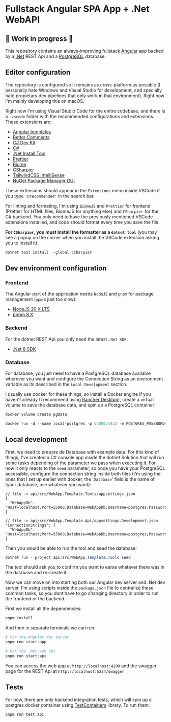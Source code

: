 # Fullstack Angular SPA App + .Net WebAPI

## :construction: Work in progress :construction:

This repository contains an always-improving fullstack [Angular](https://angular.io/) app backed by a [.Net](https://dotnet.microsoft.com/) REST Api and a [PostgreSQL](https://www.postgresql.org/) database.

## Editor configuration

The repository is configured so it remains as cross-platform as possible (I personally hate Windows and Visual Studio for development, and specially hate propietary dev pipelines that only work in that environment). Right now I'm mainly developing this on macOS.

Right now I'm using Visual Studio Code for the entire codebase, and there is a `.vscode` folder with the recommended configurations and extensions. These extensions are:

- [Angular templates](https://marketplace.visualstudio.com/items?itemName=Angular.ng-template)
- [Better Comments](https://marketplace.visualstudio.com/items?itemName=aaron-bond.better-comments)
- [C# Dev Kit](https://marketplace.visualstudio.com/items?itemName=ms-dotnettools.csdevkit)
- [C#](https://marketplace.visualstudio.com/items?itemName=ms-dotnettools.csharp)
- [.Net Install Tool](https://marketplace.visualstudio.com/items?itemName=ms-dotnettools.vscode-dotnet-runtime)
- [Prettier](https://marketplace.visualstudio.com/items?itemName=esbenp.prettier-vscode)
- [Biome](https://marketplace.visualstudio.com/items?itemName=biomejs.biome)
- [CSharpier](https://marketplace.visualstudio.com/items?itemName=csharpier.csharpier-vscode)
- [TailwindCSS IntelliSense](https://marketplace.visualstudio.com/items?itemName=bradlc.vscode-tailwindcss)
- [NuGet Package Manager GUI](https://marketplace.visualstudio.com/items?itemName=aliasadidev.nugetpackagemanagergui)

These extensions should appear in the `Extensions` menu inside VSCode if you type `'@recommended'` in the search bar.

For linting and formating, I'm using `BiomeJS` and `Prettier` for frontend (Prettier for HTML files, BiomeJS for anything else) and `CSharpier` for the C# backend. You only need to have the previously mentioned VSCode extensions installed, and code should format every time you save the file.

**For `CSharpier`, you must install the formatter as a `dotnet tool`** (you may see a popup on the corner when you install the VSCode extension asking you to install it):

```powershell
dotnet tool install --global csharpier
```

## Dev environment configuration

### Frontend

The Angular part of the application needs `NodeJS` and `pnpm` for package management (`npm`is just too slow):

- [NodeJS 20.X LTS](https://nodejs.org/en/download)
- [pnpm 8.X](https://pnpm.io/installation)

### Backend

For the dotnet REST Api you only need the latest `.Net SDK`:

- [.Net 8 SDK](https://dotnet.microsoft.com/en-us/download)

### Database

For database, you just need to have a PostgreSQL database available wherever you want and configure the Connection String as an environment variable as its described in the `Local Development` section.

I usually use docker for these things, so install a Docker engine if you haven't already (I recommend using [Rancher Desktop](https://rancherdesktop.io/)), create a virtual volume to save the database data, and spin up a PostgreSQL container:

```powershell
docker volume create pgData
```

```powershell
docker run -d --name local-postgres -p 55000:5432 -e POSTGRES_PASSWORD=postgrespw -e PGDATA=/var/lib/postgresql/data/pgdata -v pgData:/var/lib/postgresql/data postgres
```

## Local development

First, we need to prepare de Database with example data. For this kind of things, I've created a C# console app inside the dotnet Solution that will run some tasks depending of the parameter we pass when executing it. For now it only reacts to the `seed` parameter, so once you have your PostgreSQL accessible, configure the connection string inside both files (I'm using the ones that I set up earlier with docker, the '`Database`' field is the name of tyour database, use whatever you want):

```jsonc
// file -> api/src/WebApp.Template.Tools/appsettings.json
{
  "WebAppDb": "Host=localhost;Port=55000;Database=WebAppDb;Username=postgres;Password=postgrespw",
}
```

```jsonc
// file -> api/src/WebApp.Template.Api/appsettings.Development.json
"ConnectionStrings": {
  "WebAppDb": "Host=localhost;Port=55000;Database=WebAppDb;Username=postgres;Password=postgrespw"
}
```

Then you would be able to run the tool and seed the database:

```powershell
dotnet run --project api/src/WebApp.Template.Tools seed
```

The tool should ask you to confirm you want to earse whatever there was in the database and re-create it.

Now we can move on into starting both our Angular dev server and .Net dev server. I'm using scripts inside the `package.json` file to centralize these common tasks, so you dont have to go changing directory in order to run the frontend or the backend.

First we install all the dependencies:

```powershell
pnpm install
```

And then in separate terminals we can run:

```powershell
# For the Angular dev server
pnpm run start:app
```

```powershell
# For the .Net web api
pnpm run start:api
```

You can access the web app at `http://localhost:4200` and the swagger page for the REST Api at `http://localhost:5224/swagger`

## Tests

For now, there are only backend integration tests, which will spin up a postgres docker container using [TestContainers](https://testcontainers.com/) library. To run them:

```powershell
pnpm run test:api
```
